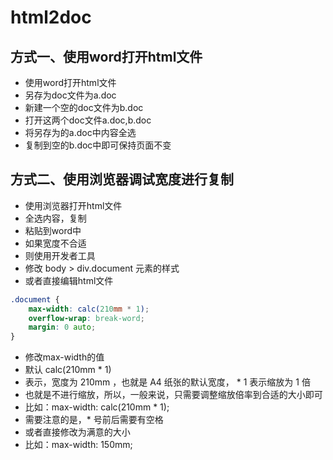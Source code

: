 # html2doc

## 方式一、使用word打开html文件
- 使用word打开html文件
- 另存为doc文件为a.doc
- 新建一个空的doc文件为b.doc
- 打开这两个doc文件a.doc,b.doc
- 将另存为的a.doc中内容全选
- 复制到空的b.doc中即可保持页面不变

## 方式二、使用浏览器调试宽度进行复制

- 使用浏览器打开html文件
- 全选内容，复制
- 粘贴到word中
- 如果宽度不合适
- 则使用开发者工具
- 修改 body > div.document 元素的样式
- 或者直接编辑html文件

```css
.document {
    max-width: calc(210mm * 1);
    overflow-wrap: break-word;
    margin: 0 auto;
}
```

- 修改max-width的值
- 默认 calc(210mm * 1)
- 表示，宽度为 210mm ，也就是 A4 纸张的默认宽度， * 1 表示缩放为 1 倍
- 也就是不进行缩放，所以，一般来说，只需要调整缩放倍率到合适的大小即可
- 比如：max-width: calc(210mm * 1);
- 需要注意的是，* 号前后需要有空格
- 或者直接修改为满意的大小
- 比如：max-width: 150mm;